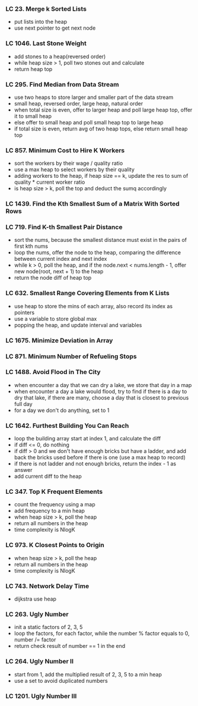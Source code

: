 ### LC 23. Merge k Sorted Lists
* put lists into the heap
* use next pointer to get next node

### LC 1046. Last Stone Weight
* add stones to a heap(reversed order)
* while heap size > 1, poll two stones out and calculate
* return heap top

### LC 295. Find Median from Data Stream
* use two heaps to store larger and smaller part of the data stream
* small heap, reversed order, large heap, natural order
* when total size is even, offer to larger heap and poll large heap top, offer it to small heap
* else offer to small heap and poll small heap top to large heap
* if total size is even, return avg of two heap tops, else return small heap top


### LC 857. Minimum Cost to Hire K Workers
* sort the workers by their wage / quality ratio
* use a max heap to select workers by their quality
* adding workers to the heap, if heap size == k, update the res to sum of quality  *  current worker ratio
* is heap size > k, poll the top and deduct the sumq accordingly

### LC 1439. Find the Kth Smallest Sum of a Matrix With Sorted Rows

### LC 719. Find K-th Smallest Pair Distance
* sort the nums, because the smallest distance must exist in the pairs of first kth nums
* loop the nums, offer the node to the heap, comparing the difference between current index and next index
* while k > 0, poll the heap, and if the node.next < nums.length - 1, offer new node(root, next + 1) to the heap
* return the node diff of heap top

### LC 632. Smallest Range Covering Elements from K Lists
* use heap to store the mins of each array, also record its index as pointers
* use a variable to store global max
* popping the heap, and update interval and variables

### LC 1675. Minimize Deviation in Array

### LC 871. Minimum Number of Refueling Stops


### LC 1488. Avoid Flood in The City
* when encounter a day that we can dry a lake, we store that day in a map
* when encounter a day a lake would flood, try to find if there is a day to dry that lake, if there are many, choose a day that is closest to previous full day
* for a day we don't do anything, set to 1

### LC 1642. Furthest Building You Can Reach
* loop the building array start at index 1, and calculate the diff
* if diff <= 0, do nothing
* if diff > 0 and we don't have enough bricks but have a ladder, and add back the bricks used before if there is one (use a max heap to record)
* if there is not ladder and not enough bricks, return the index - 1 as answer
* add current diff to the heap


### LC 347. Top K Frequent Elements
* count the frequency using a map
* add frequency to a min heap
* when heap size > k, poll the heap
* return all numbers in the heap
* time complexity is NlogK


### LC 973. K Closest Points to Origin
* when heap size > k, poll the heap
* return all numbers in the heap
* time complexity is NlogK

### LC 743. Network Delay Time
* dijkstra use heap 


### LC 263. Ugly Number
* init a static factors of 2, 3, 5
* loop the factors, for each factor, while the number % factor equals to 0, number /= factor
* return check result of number == 1 in the end

### LC 264. Ugly Number II
* start from 1, add the multiplied result of 2, 3, 5 to a min heap
* use a set to avoid duplicated numbers

### LC 1201. Ugly Number III
